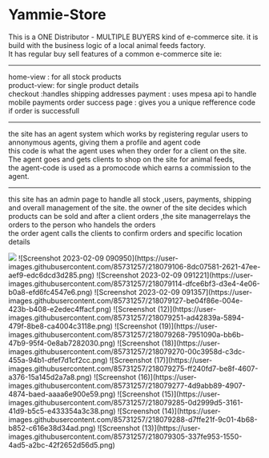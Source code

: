 # Yammie-Store
<p>This is a ONE Distributor - MULTIPLE BUYERS  kind of e-commerce site.
it is build with the business logic of a local animal feeds factory.<br>
It has regular buy sell features of a common e-commerce site ie:
<hr>
 <p>home-view : for all stock products <br>
    product-view: for single product details<br>
    checkout :handles shipping addresses
    payment : uses mpesa api to handle mobile payments
    order success page : gives you a unique refference code if order is successfull 
  </p>
 <hr>
 the site has an agent system which works by registering regular users to annonymous  agents, giving them a profile and agent code<br>
 this code is what the agent uses when they order for a client on the site. The agent goes and gets clients to shop on the site for animal feeds,<br>
 the agent-code is used as a promocode which earns a commission to the agent.
 <hr>
 this site has an admin page to handle all stock ,users, payments, shipping and overall management of the site.
 the owner of the site decides which products can be sold and after a client orders ,the site managerrelays the orders to the person who handels the orders <br>
 the order agent calls the clients to confirm orders and specific location details 
</p>

<img src="https://user-images.githubusercontent.com/85731257/218079098-ccf3545b-54a9-4668-9ec8-025f9e4431d8.png">
![Screenshot 2023-02-09 090950](https://user-images.githubusercontent.com/85731257/218079106-8dc07581-2621-47ee-aef9-edc6dcd3d285.png)
![Screenshot 2023-02-09 091221](https://user-images.githubusercontent.com/85731257/218079114-dfce6bf3-d3e4-4e06-b0a8-efd6fc4547e6.png)
![Screenshot 2023-02-09 091357](https://user-images.githubusercontent.com/85731257/218079127-be04f86e-004e-423b-b408-e2edec4ffacf.png)
![Screenshot (12)](https://user-images.githubusercontent.com/85731257/218079251-ad42839a-5894-479f-8be8-ca4004c3118e.png)
![Screenshot (19)](https://user-images.githubusercontent.com/85731257/218079268-7951090a-bb6b-47b9-95f4-0e8ab7282030.png)
![Screenshot (18)](https://user-images.githubusercontent.com/85731257/218079270-00c3958d-c3dc-455a-94b1-dfef7d1cf2cc.png)
![Screenshot (17)](https://user-images.githubusercontent.com/85731257/218079275-ff240fd7-be8f-4607-a376-15a145d2a7a8.png)
![Screenshot (16)](https://user-images.githubusercontent.com/85731257/218079277-4d9abb89-4907-4874-baed-aaaa6e900e59.png)
![Screenshot (15)](https://user-images.githubusercontent.com/85731257/218079285-0d2999d5-3161-41d9-b5c5-e433354a3c38.png)
![Screenshot (14)](https://user-images.githubusercontent.com/85731257/218079288-d7ffe21f-9c01-4b68-b852-c616e38d34ad.png)
![Screenshot (13)](https://user-images.githubusercontent.com/85731257/218079305-337fe953-1550-4ad5-a2bc-42f2652d56d5.png)

